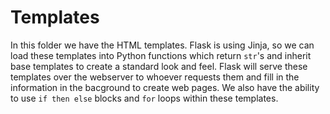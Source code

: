 # Templates
In this folder we have the HTML templates. Flask is using Jinja, so we can load these templates into Python functions which return `str`'s and inherit base templates to create a standard look and feel. Flask will serve these templates over the webserver to whoever requests them and fill in the information in the bacground to create web pages. We also have the ability to use `if then else` blocks and `for` loops within these templates.

